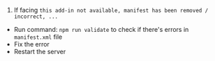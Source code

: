 1. If facing `this add-in not available, manifest has been removed / incorrect, ...`

- Run command: `npm run validate` to check if there's errors in `manifest.xml` file
- Fix the error
- Restart the server

